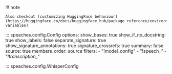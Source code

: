 <!-- https://mkdocstrings.github.io/python/usage/configuration/general/ -->

!!! note

    Also checkout [customizing HuggingFace behaviour](https://huggingface.co/docs/huggingface_hub/package_reference/environment_variables#environment-variables)

::: speaches.config.Config
    options:
        show_bases: true
        show_if_no_docstring: true
        show_labels: false
        separate_signature: true
        show_signature_annotations: true
        signature_crossrefs: true
        summary: false
        source: true
        members_order: source
        filters:
            - "!model_config"
            - "!speech_*"
            - "!transcription_*"

::: speaches.config.WhisperConfig

<!-- TODO: nested model `whisper`  -->
<!-- TODO: Insert new lines for multi-line docstrings  -->
